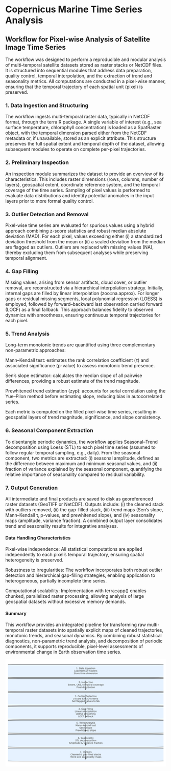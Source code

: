 # Copernicus Marine Time Series Analysis

## Workflow for Pixel-wise Analysis of Satellite Image Time Series

The workflow was designed to perform a reproducible and modular analysis of multi-temporal satellite datasets stored as raster stacks or NetCDF files. It is structured into sequential modules that address data preparation, quality control, temporal interpolation, and the extraction of trend and seasonality metrics. All computations are conducted in a pixel-wise manner, ensuring that the temporal trajectory of each spatial unit (pixel) is preserved.

### 1. Data Ingestion and Structuring

The workflow ingests multi-temporal raster data, typically in NetCDF format, through the terra R package. A single variable of interest (e.g., sea surface temperature, chlorophyll concentration) is loaded as a SpatRaster object, with the temporal dimension parsed either from the NetCDF metadata or, if unavailable, stored as an explicit attribute. This structure preserves the full spatial extent and temporal depth of the dataset, allowing subsequent modules to operate on complete per-pixel trajectories.

### 2. Preliminary Inspection

An inspection module summarizes the dataset to provide an overview of its characteristics. This includes raster dimensions (rows, columns, number of layers), geospatial extent, coordinate reference system, and the temporal coverage of the time series. Sampling of pixel values is performed to evaluate data distributions and identify potential anomalies in the input layers prior to more formal quality control.

### 3. Outlier Detection and Removal

Pixel-wise time series are evaluated for spurious values using a hybrid approach combining z-score statistics and robust median absolute deviation (MAD). For each pixel, values exceeding either (i) a standardized deviation threshold from the mean or (ii) a scaled deviation from the median are flagged as outliers. Outliers are replaced with missing values (NA), thereby excluding them from subsequent analyses while preserving temporal alignment.

### 4. Gap Filling

Missing values, arising from sensor artifacts, cloud cover, or outlier removal, are reconstructed via a hierarchical interpolation strategy. Initially, internal gaps are filled by linear interpolation (zoo::na.approx). For longer gaps or residual missing segments, local polynomial regression (LOESS) is employed, followed by forward–backward last observation carried forward (LOCF) as a final fallback. This approach balances fidelity to observed dynamics with smoothness, ensuring continuous temporal trajectories for each pixel.

### 5. Trend Analysis

Long-term monotonic trends are quantified using three complementary non-parametric approaches:

Mann–Kendall test: estimates the rank correlation coefficient (τ) and associated significance (p-value) to assess monotonic trend presence.

Sen’s slope estimator: calculates the median slope of all pairwise differences, providing a robust estimate of the trend magnitude.

Prewhitened trend estimation (zyp): accounts for serial correlation using the Yue–Pilon method before estimating slope, reducing bias in autocorrelated series.

Each metric is computed on the filled pixel-wise time series, resulting in geospatial layers of trend magnitude, significance, and slope consistency.

### 6. Seasonal Component Extraction

To disentangle periodic dynamics, the workflow applies Seasonal–Trend decomposition using Loess (STL) to each pixel time series (assumed to follow regular temporal sampling, e.g., daily). From the seasonal component, two metrics are extracted: (i) seasonal amplitude, defined as the difference between maximum and minimum seasonal values, and (ii) fraction of variance explained by the seasonal component, quantifying the relative importance of seasonality compared to residual variability.

### 7. Output Generation

All intermediate and final products are saved to disk as georeferenced raster datasets (GeoTIFF or NetCDF). Outputs include: (i) the cleaned stack with outliers removed, (ii) the gap-filled stack, (iii) trend maps (Sen’s slope, Mann–Kendall τ, p-values, and prewhitened slope), and (iv) seasonality maps (amplitude, variance fraction). A combined output layer consolidates trend and seasonality results for integrative analyses.

#### **Data Handling Characteristics**

Pixel-wise independence: All statistical computations are applied independently to each pixel’s temporal trajectory, ensuring spatial heterogeneity is preserved.

Robustness to irregularities: The workflow incorporates both robust outlier detection and hierarchical gap-filling strategies, enabling application to heterogeneous, partially incomplete time series.

Computational scalability: Implementation with terra::app() enables chunked, parallelized raster processing, allowing analysis of large geospatial datasets without excessive memory demands.

#### **Summary**

This workflow provides an integrated pipeline for transforming raw multi-temporal raster datasets into spatially explicit maps of cleaned trajectories, monotonic trends, and seasonal dynamics. By combining robust statistical diagnostics, non-parametric trend analysis, and decomposition of periodic components, it supports reproducible, pixel-level assessments of environmental change in Earth observation time series.  


![](images/workflow_diagram.png)
